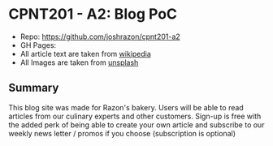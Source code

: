 # CPNT201 - A2: Blog PoC

- Repo: https://github.com/joshrazon/cpnt201-a2
- GH Pages: 
- All article text are taken from [wikipedia](https://www.wikipedia.org/)
- All Images are taken from [unsplash](https://unsplash.com/)

## Summary 
This blog site was made for Razon's bakery. Users will be able to read articles from our culinary experts and other customers. Sign-up is free with the added perk of being able to create your own article and subscribe to our weekly news letter / promos if you choose (subscription is optional)